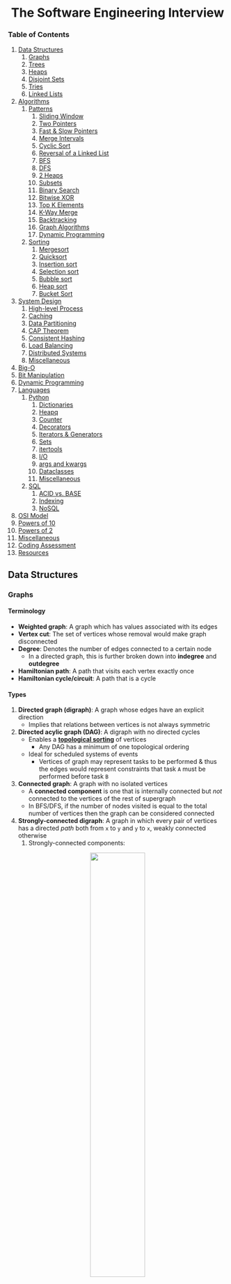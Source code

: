 <h1 align=center> The Software Engineering Interview </h1> <!-- omit in toc -->

<h3> Table of Contents </h3> <!-- omit in toc -->

1. [Data Structures](#data-structures)
	1. [Graphs](#graphs)
	2. [Trees](#trees)
	3. [Heaps](#heaps)
	4. [Disjoint Sets](#disjoint-sets)
	5. [Tries](#tries)
	6. [Linked Lists](#linked-lists)
2. [Algorithms](#algorithms)
	1. [Patterns](#patterns)
		1. [Sliding Window](#sliding-window)
		2. [Two Pointers](#two-pointers)
		3. [Fast & Slow Pointers](#fast--slow-pointers)
		4. [Merge Intervals](#merge-intervals)
		5. [Cyclic Sort](#cyclic-sort)
		6. [Reversal of a Linked List](#reversal-of-a-linked-list)
		7. [BFS](#bfs)
		8. [DFS](#dfs)
		9. [2 Heaps](#2-heaps)
		10. [Subsets](#subsets)
		11. [Binary Search](#binary-search)
		12. [Bitwise XOR](#bitwise-xor)
		13. [Top K Elements](#top-k-elements)
		14. [K-Way Merge](#k-way-merge)
		15. [Backtracking](#backtracking)
		16. [Graph Algorithms](#graph-algorithms)
		17. [Dynamic Programming](#dynamic-programming)
	2. [Sorting](#sorting)
		1. [Mergesort](#mergesort)
		2. [Quicksort](#quicksort)
		3. [Insertion sort](#insertion-sort)
		4. [Selection sort](#selection-sort)
		5. [Bubble sort](#bubble-sort)
		6. [Heap sort](#heap-sort)
		7. [Bucket Sort](#bucket-sort)
3. [System Design](#system-design)
	1. [High-level Process](#high-level-process)
	2. [Caching](#caching)
	3. [Data Partitioning](#data-partitioning)
	4. [CAP Theorem](#cap-theorem)
	5. [Consistent Hashing](#consistent-hashing)
	6. [Load Balancing](#load-balancing)
	7. [Distributed Systems](#distributed-systems)
	8. [Miscellaneous](#miscellaneous)
4. [Big-O](#big-o)
5. [Bit Manipulation](#bit-manipulation)
6. [Dynamic Programming](#dynamic-programming-1)
7. [Languages](#languages)
	1. [Python](#python)
		1. [Dictionaries](#dictionaries)
		2. [Heapq](#heapq)
		3. [Counter](#counter)
		4. [Decorators](#decorators)
		5. [Iterators & Generators](#iterators--generators)
		6. [Sets](#sets)
		7. [itertools](#itertools)
		8. [I/O](#io)
		9. [args and kwargs](#args-and-kwargs)
		10. [Dataclasses](#dataclasses)
		11. [Miscellaneous](#miscellaneous-1)
	2. [SQL](#sql)
		1. [ACID vs. BASE](#acid-vs-base)
		2. [Indexing](#indexing)
		3. [NoSQL](#nosql)
8. [OSI Model](#osi-model)
9. [Powers of 10](#powers-of-10)
10. [Powers of 2](#powers-of-2)
11. [Miscellaneous](#miscellaneous-2)
12. [Coding Assessment](#coding-assessment)
13. [Resources](#resources)

## Data Structures

### Graphs

#### Terminology <!-- omit in toc -->

- **Weighted graph**: A graph which has values associated with its edges
- **Vertex cut**: The set of vertices whose removal would make graph disconnected
- **Degree**: Denotes the number of edges connected to a certain node
  - In a directed graph, this is further broken down into **indegree** and **outdegree**
- **Hamiltonian path**: A path that visits each vertex exactly once
- **Hamiltonian cycle/circuit**: A path that is a cycle

#### Types <!-- omit in toc -->

1. **Directed graph (digraph)**: A graph whose edges have an explicit direction
   - Implies that relations between vertices is not always symmetric
2. **Directed acylic graph (DAG)**: A digraph with no directed cycles
   - Enables a [**topological sorting**](#topological-sorting) of vertices
     - Any DAG has a minimum of one topological ordering
   - Ideal for scheduled systems of events
     - Vertices of graph may represent tasks to be performed & thus the edges would represent constraints that task `A` must be performed before task `B`
3. **Connected graph**: A graph with no isolated vertices
   - A **connected component** is one that is internally connected but _not_ connected to the vertices of the rest of supergraph
   - In BFS/DFS, if the number of nodes visited is equal to the total number of vertices then the graph can be considered connected
4. **Strongly-connected digraph**: A graph in which every pair of vertices has a directed _path_ both from `x` to `y` and `y` to `x`, weakly connected otherwise
   1. Strongly-connected components:

  <p align="center">
    <img width=50% src="./assets/strongly_connected.png"/>
  </p>

#### Implementation <!-- omit in toc -->

1. **Adjacency list**
   - A hashmap whose keys are vertices and values are an unordered list of the neighbors of a vertex
   - More efficient than a matrix in regards to fetching a given vertex's neighbors - `O(1)` lookup
     - Less efficient for ascertaining if 2 vertices are neighbors - `O(|V|)` lookup
     - Slow to remove a vertex/edge because the entire map must be iterated over to remove any instances

 <p align="center">
    <img width=75% src="./assets/al.png"/>
  </p>

2. **Adjacency matrix**
   - Each (non-diagonal) entry `A`<sub>`ij`</sub> is equal to the number of edges from vertex `i` to vertex `j`
     - Entries can also be booleans if the graph is parallel (directed path in both directions)
   - In a graph without loops, the diagonal values in the matrix are `0`
   - Space efficient (1 bit per entry)
   - `O(1)` time to check if any 2 vertices are neighbors
   - Slow to add/remove vertices because the matrix will necessarily need to be resized/updated

 <p align="center">
    <img width=75% src="./assets/am.png"/>
  </p>

### Trees

A tree is an _undirected_ graph in which any two vertices are connected by _exactly_ one _path_ (not edge). In other words, a tree is an undirected graph without cycles.

#### Terminology <!-- omit in toc -->

- **Depth**: the number of edges from the root node to a node `n` (a root has a depth of `0`)
- **Height**: the number of edges from a node `n` to its _deepest_ leaf (a leaf has a height of `0`)

#### Traversals <!-- omit in toc -->

- Pre-order: Visit the _left_ side of each node
- In-order: Visit the _bottom_ of each node
- Post-order: Visit the _right_ side of each node

<p align="center">
  <img width=50% src="./assets/tree_traversals.jpeg"/>
</p>

#### Implementations <!-- omit in toc -->

##### Binary Trees

- **Full tree**: every node (aside from the leaves) has either `0` or `2` children
- **Complete tree**: Every level (except the last, potentially) is completely filled and all nodes are as far left as possible
- **Perfect tree**: A tree which is full and **wholly** complete e.g. last level is entirely filled
- **Balanced tree**: A tree in which the heights of any left and right sub-trees differ by no more than 1
- **Tree rotation**: An operation that changes the tree structure _without_ affecting the original order of the nodes

##### Binary Search Trees

Binary trees which have an additional sorting constraint such that **all** nodes of a left sub-tree are lesser than the root and **all** nodes of the right sub-tree are greater. This also implies that an inorder traversal of such a tree will print nodes in a sorted, ascending order.

- BSTs have a performance that's proportional to its height
  - Therefore, a smaller height is algorithmically preferable
  - Balanced trees have a height of `O(logN)` for `N` nodes
    - The worst case scenario for an unbalanced tree can be `O(N)`

###### Red-Black Trees

There are 4 main properties intrinsic to Red-Black trees:

1. Each node is either **red** or **black**
   - How the tree is "painted" ensures its balance
   - Tree is constantly re-painted to maintain its red-black properties
2. Root & all leaves are black
   - Leaf nodes have no data
3. If a node is red, then both of its children are black
4. Every path from a given node to its descendant leaves has the same number of black nodes (not counting the original node)
   - Therefore, there exists a black height for every node denoted as `bh(n)`

These properties thus reveal an axiom that a path from the root node to its _farthest_ leaf node is _no more than twice as long_ as the path from the root node to its _nearest_ leaf node (shortest path is entirely black nodes while the longest is of alternating colors). This ensures the tree is roughly height-balanced and therefore optimally efficient.

###### AVL trees

A self-balancing binary search tree in which each node maintains extra information called a balance factor whose value is either `-1`, `0` or `+1`.

- Balance factor of a node in an AVL tree is the difference between the height of the left subtree and that of the right subtree
- More stringent balancing than that of a Red-Black tree
  - Slower insertion & removal, faster search
- The heights of two subtrees from any node differ at most by `1`
  - If at any point the heights differ by more than `1`, a rebalancing is performed via tree rotations

##### Spanning Tree

A sub-graph of an undirected, connected graph which includes **all** vertices of the supergraph, trimmed down to contain the absolute _minimum number of edges_. The total number of spanning trees with `n` vertices that can be created from a complete graph is equal to `n`<sup>`(n-2)`</sup>.

###### Minimum Spanning Tree

A minimum spanning tree is a logical extension of a spanning tree. The only difference is that, for a minimum spanning tree, **weighted edges** are taken into account to derive the global minimum cost required to connect all vertices.

Algorithms:

1. [Kruskal's Algorithm (vertices)](#kruskals-algorithm)
2. [Prim's Algorithm (edges)](#prims-algorithm)

###### Shortest Path Tree

Given a connected, directed graph `G`, a shortest-path tree rooted at vertex `v` is a spanning tree `T` of `G`, such that the path distance from root `v` to any other vertex `u` in `T` is the shortest path distance from `v` to `u` in `G`.

A key component in SPTs, edge relaxation is the method by which the shortest path is able to be derived. Starting from the source node `v`, all adjacent nodes' weights are catalogued into one comprehensive table. Any non-adjacent node is marked as having a weight of positive infinity.

On each iterative visit of the next-closest vertex `u`, the paths to every other vertex is re-calculated from `u`. If this recalculation leads to a lesser-weighted path to any vertex `w` within the table, then the weight of that edge is updated to reflect that new, lesser value.

Once the next-closest vertex is determined, that node is visited and the cycle repeats. Eventually, once all the nodes have been visited, the table will contain a shortest path value from a source vertex `v` to _every other node_ in the graph.

Note: An SPT is **not** guaranteed to be an MST. An SPT guarantees that any node `u` will have a _locally_ optimized minimal path in regards to the _source_ node `v`, whereas an MST guarantees a _globally_ optimal cost to connect all vertices (without taking a source node into consideration).

Algorithms:

1. [Dijkstra's Algorithm](#dijkstras-algorithm)
2. [Bellman-Ford's Algorithm](#bellman-fords-algorithm)

### Heaps

A **complete binary tree** that satisfies the property that for any given node `n`, its children nodes are either lesser or greater than `n`.

When represented as an array:

- Children live at indices `2i+1` (left child) and `2i+2` (right child)
- Parent lives at `(i-1)//2`

```python
def heapify(arr, n, i):
      # Find largest among root and children
      largest = i
      l = 2 * i + 1
      r = 2 * i + 2

      if l < n and arr[i] < arr[l]:
          largest = l

      if r < n and arr[largest] < arr[r]:
          largest = r

      # If root is not largest, swap with largest and continue heapifying
      if largest != i:
          arr[i], arr[largest] = arr[largest], arr[i]
          heapify(arr, n, largest)


  def heapSort(arr):
      n = len(arr)

      # Build max heap
      for i in range(n//2, -1, -1):
          heapify(arr, n, i)

      for i in range(n-1, 0, -1):
          # Swap
          arr[i], arr[0] = arr[0], arr[i]

          # Heapify root element
          heapify(arr, i, 0)


  arr = [1, 12, 9, 5, 6, 10]
  heapSort(arr)
```

#### Fibonacci Heaps <!-- omit in toc -->

A fibonacci heap is a data structure that consists of a collection of trees which follow min-heap or max-heap property. In this structure, a node can have any amount of children except one. It is constructed in such a way that a tree of order `n` has at least `F`<sub>`n+2`</sub> nodes in it, where `F`<sub>`n+2`</sub> is the `(n+2)`<sup>th</sup> Fibonacci number.

##### Properties

1. It is a set of min/max-heap-ordered trees
2. A pointer is maintained at the minimum element node
3. It consists of a set of marked nodes
4. The trees within are unordered but rooted

<p align="center">
  <img width=70% src="./assets/fibonacci_heap.png"/>
</p>

##### Memory

The roots of all trees are linked together for quick access. The children nodes are then connected to one another via a doubly-linked list.

<p align="center">
  <img width=70% src="./assets/fib_heap_structure.png"/>
</p>

##### Complexity

- `O(1)` insertions, unions, key decreases, and min-finds
- `O(logn)` min extraction and node deletion

### Disjoint Sets

An abstract data structure that is concerned with the connectivity between components of a given network. Disjoint sets do not contain cycles, therefore they can be represented as trees.

#### Functions <!-- omit in toc -->

- `find(vertex)`

- `union(vertex1, vertex2)`

#### General Algorithm <!-- omit in toc -->

1. Initialize an array of size `V`, where `V` is the total number of vertices
   1. For each index, assign its value to that of the node it's representing
2. Iterate through a list of edges
3. Check whether the vertices of these edges belong to the same disjoint set
4. If not, union the vertices by updating the array to reflect the new set association
5. Continue iterating through the rest of the edges

#### Basic Implementations <!-- omit in toc -->

##### Quick Find

1. `O(1)` lookups but unions have a time complexity of `O(N)`
2. _Each_ index in the array is assigned to the root node of its corresponding set
3. Therefore, looking up whether two nodes belong to a set is trivial `return find(x) == find(y)`
4. Unions, however, necessitate all nodes in the joinee set to be updated with a new root value

```python
def __init__(self, size):
  self.root = [i for i in range(size)]

def find(self, x):
  return self.root[x] #efficient

def union(self, x, y):
  rootX = self.find(x)
  rootY = self.find(y)

  if rootX != rootY:
    for i in range(len(self.root)): #inefficient
      if self.root[i] == rootY:
        self.root[i] = rootX
```

##### Quick Union

1. `O(logN)` unions **and** finds
2. Each _parent_ index in the array is assigned to another parent index
3. Therefore, finding whether two vertices belong to a set takes a bit longer. `find(x), find(y)` has to access the index of `x` and `y`, and if its values are not not equal, it continually travels up their lineages until it finds their respective root nodes
4. Unions, on the other hand, are very efficient. To union two sets, the parent node of `set2` is the sole node that needs to be updated in the array

```python
def __init__(self, size):
  self.root = [i for i in range(size)]

def find(self, x):
  while x != self.root[x]: #inefficient
    x = self.root[x]
  return x

def union(self, x, y):
  rootX = self.find(x)
  rootY = self.find(y)

  if rootX != rootY:
    self.root[rootY] = rootX #efficient
```

<p align="center">
  <img width=70% src="./assets/disjoint_set.png"/>
</p>

##### Optimizations

There are 2 main optimizations we can implement into the disjoint set union algorithm:

###### Union by Rank

1. An extension of quick-union, union by rank provides optimizations for `union()`
2. Serves to limit the maximum height of each set
3. When unioning two vertices, instead of picking either the root of `x` or `y` at random (as in quick union), the root of the vertex with the lesser "rank" is chosen as the unionee
   1. Ranks are determined by tree height
   2. Thus, the "smaller" tree is merged into the larger and the possibility of creating a set that mimics a linked-list (`O(N)`) structuring is reduced
4. The general concept is that the array structure should represent a tree in order for the time complexity to be reduced down to a logarithmic time complexity
   1. Less parent nodes, less iterations

```python
def __init__(self, size):
  self.root = [i for i in range(size)]
  self.rank = [1] * size

def find(self, x):
  while x != self.root[x]:
    x = self.root[x]
  return x

def union(self, x, y):
  rootX = self.find(x)
  rootY = self.find(y)

  if rootX != rootY:
    if self.rank[rootX] > self.rank[rootY]:
      self.root[rootY] = rootX
    elif self.rank[rootX] < self.rank[rootY]:
      self.root[rootX] = rootY
    else:
      self.root[rootY] = rootX
      self.rank[rootX] += 1 # union by rank
```

###### Union with Path Compression

1. This optimization leverages the fact that the parent node of a parent node must be computed in order to find a node's given root
2. Since these computations are made along the entire length of the branch up to the root, the branch as a whole can be compressed
   1. The individual nodes composing this branch can be directly assigned to their ancestral root node rather than their respective parents
   2. This mimics the functionality in the Quick Find implementation and grants a best `O(1)` lookup time, `O(logN)` on average

```python
def __init__(self, size):
  self.root = [i for i in range(size)]

def find(self, x):
  while x != self.root[x]: # optimization
    self.root[x] = self.find(self.root[x])
  return self.root[x]

def union(self, x, y):
  rootX = self.find(x)
  rootY = self.find(y)

  if rootX != rootY:
    self.root[rootY] = rootX
```

###### Quick Union with All Optimizations

```python
def __init__(self, size):
  self.root = [i for i in range(size)]
  self.rank = [1] * size

def find(self, x):
  while x != self.root[x]:
    self.root[x] = self.find(self.root[x])
  return self.root[x]

def union(self, x, y):
  rootX = self.find(x)
  rootY = self.find(y)

  if rootX != rootY:
    if self.rank[rootX] > self.rank[rootY]:
      self.root[rootY] = rootX
    elif self.rank[rootX] < self.rank[rootY]:
      self.root[rootX] = rootY
    else:
      self.root[rootY] = rootX
      self.rank[rootX] += 1
```

### Tries

- Nodes do not store keys, but rather their position within the trie defines the key
  - e.g. They typically only store a character and the full string is built via depth traversal
- They typically store a boolean value representing whether said node signifies the end of a word
- Implemented as a `dictionary` of dictionaries
- `O(N)` lookup where `N` is the length of the word
- `O(M*N)` space complexity, for `M` words of length `N`

<p align="center">
  <img width=50% src="./assets/trie.svg"/>
</p>

### Linked Lists

- Fast, slow pointers
  - Both start at the head but one pointer jumps 2 nodes at a time, the other just 1
  - When `fast == slow`, then a cycle exists
  - **To find the length of the cycle**, move one of the pointers one-at-a-time until `fast == slow` again
  - **To find the start of the cycle**, start 2 pointers at the `root`, move 1 pointer ahead by the cycle length, then increment both by 1 until `ptr1 == ptr2`

## Algorithms

### Patterns

---

#### Quick reference <!-- omit in toc -->

| Problem                                       | Pattern                   |
| --------------------------------------------- | ------------------------- |
| Sorted array                                  | Binary search, 2 pointers |
| Permutations, subsets, all possible solutions | Backtracking              |
| Recursion not permitted                       | Stack                     |
| Max/min subarray, subset                      | Dynammic Programming      |
| Top, least K items                            | Heap                      |
| Common strings                                | Map, trie                 |
| Anything else                                 | Hash table, set           |

#### Sliding Window

- Ideal when the objective is to calculate something among subsets of an array or list
  - e.g. Given an array, find the average of all contiguous subarrays of size `K`
- Can reuse previous window calculation by simply removing the element that is exiting the window upon the next iteration - `O(n)`

```python
def find_averages_of_subarrays(arr, k):
  results = []
  windowSum = 0
  windowStart = 0

  for windowEnd in range(arr.length):
    windowSum += arr[windowEnd]

    if windowEnd >= k - 1:
      results.append(windowSum/k)
      windowSum -= arr[windowStart]
      windowStart += 1

  return results
```

#### Two Pointers

- Ideal for sorted arrays/linked lists or finding a set (pair, triplet, subarray) of elements that fit a certain constraint
- e.g. Squaring a sorted array, finding a triplet that sum to 0

```python
def remove_element(arr: List[int], key: int) -> int:
  nextElement = 0

  for val in range(len(arr)):
    if val != key:
      arr[nextElement] = val
      nextElement += 1

  return nextElement
```

#### Fast & Slow Pointers

- Typically reserved for cyclical arrays and linked lists
- e.g. Identifying palindromes, cycles

```python
def has_cycle(head: Optional[ListNode]) -> bool:
 slow = fast = head

 while fast and fast.next:
  fast = fast.next.next
  slow = slow.next

  if fast == slow:
   return True
 return False
```

```python
def find_happy_number(num):
  slow = num
  fast = num

  while True:
    slow = find_square_sum(slow)
    fast = find_square_sum(find_square_sum(fast))
    if slow == fast: break

  # check if the cycle is stuck on the number 1
  return slow == 1

def find_square_sum(num):
  sum = 0
  while num > 0:
    digit = num % 10
    sum += digit * digit
    num //= 10
  return sum
```

#### Merge Intervals

- Relevant for any problem involving overlapping intervals
  - Can be either finding these intervals or merging them
- If there are 2 intervals `A` and `B`, there are 6 outcomes:

<p align="center">
  <img width=75% src="./assets/merge_intervals.png"/>
</p>

```python
class Interval:
  def __init__(start, end):
    this.start = start
    this.end = end

def merge(intervals):
  if len(intervals) < 2:
    return intervals

  intervals.sort(lambda x: x.start)
  mergedIntervals = []

  start = intervals[0].start
  end = intervals[0].end

  for i in range(1, len(intervals)):
    interval = intervals[i]

    if interval.start <= end:
      end = max(interval.end, end)
    else:
      mergedIntervals.append(Interval(start, end))
      start = interval.start
      end = interval.end

  mergedIntervals.append(Interval(start, end))
  return mergedIntervals
```

#### Cyclic Sort

- Ideal for arrays containing numbers in a given range
- Iterates through array to identify any misplaced values and then placing them into their correct position
- e.g. Given an array of unsorted numbers 1 to `n` (duplicates allowed), find the missing number. We can sort by placing `1` at index `0`, 2 at `1`, etc. and then iterate again to find missing number

<p align="center">
  <img width=90% src="./assets/cyclic_sort.png"/>
</p>

```python
def cyclic_sort(nums):
  i = 0

  while i < nums.length:
    index = nums[i] - 1

    if nums[i] != nums[index]:
      nums[i], nums[index] = nums[index], nums[i]
    else:
      i += 1
  return nums
```

#### Reversal of a Linked List

- Reversing a linked list using existing nodes i.e. no extra memory is used

```python
def reverse(head):
  current = head
  previous = None

  while current:
    next_node = current.next
    current.next = previous
    previous = current
    current = next_node

  return previous
```

#### BFS

- Optimal choice for any problem involving traversal of a tree level-by-level
- Ideal for finding the shortest path between two vertices in a graph whose edges have _equal_ and _positive_ weights.
- Implemented via **queues**
- `O(V)` space complexity where `V` is equal to the number of nodes
- `O(V + E)` time complexity, where `E` is equal to the number of edges

```python
def bfs(graph, root):
  visited, queue = set(), deque([root])
  visited.add(root)

  while queue:
    vertex = queue.popleft()

    for neighbour in graph[vertex]:
      if neighbour not in visited:
        visited.add(neighbour)
        queue.append(neighbour)

  return visited
```

#### DFS

- Implemented via **stacks** or **recursion**
  1. Start at root node
  2. Perform null check
  3. Make recursive call to children
  4. Perform operations on node
- `O(V)` space complexity
- `O(V + E)` time complexity

```python
def dfs(graph, start, visited=None):
  if visited is None:
    visited = set()
  visited.add(start)

  for next_node in graph[start]:
    if next_node not in visited:
      dfs(graph, next_node, visited)

  return visited
```

```python
# Given a binary tree and a number ‘S’, 
# find if the tree has a path from root-to-leaf such that the sum of all the node values of that path equals ‘S’

def has_path(root, sum):
  if not root: return False

  if root.value == sum and not root.left and not root.right:
    return True

  return has_path(root.left, sum - root.value) or has_path(root.right, sum - root.value)
```

#### 2 Heaps

- Performant for problems that involve a set of elements that can be divided into 2 parts in order to find some kind of median value
- Store the first half into a max-heap and the other half into a min-heap
- Median of the current list of numbers can be calculated from the top element of 2 heaps at any time
- e.g. Priority queues, scheduling, finding the smallest/largest/median elements of a given set

```python
class MedianFinder:

def __init__(self):
 self.maxheap = [] # lesser values
 self.minheap = [] # greater values

def addNum(self, num: int) -> None:
 heapq.heappush(self.maxheap, -num)

 if len(self.maxheap) - len(self.minheap) > 1:
  heapq.heappush(self.minheap, -heapq.heappop(self.maxheap))

 if self.maxheap and self.minheap and -self.maxheap[0] > self.minheap[0]:
  ret = -heapq.heappop(self.maxheap)
  ret2 = heapq.heapreplace(self.minheap, ret)
  heapq.heappush(self.maxheap, -ret2)

def findMedian(self) -> float:
 if len(self.maxheap) != len(self.minheap):
  return -self.maxheap[0]
 else:
  return (-self.maxheap[0] + self.minheap[0]) / 2
```

#### Subsets

- BFS approach to dealing with permutations and combinations of sets
- Iteratively add element of a set to all existing subsets to create new subsets:
  - `[1, 5, 3]` -> `[[1]]` -> `[[1], [5], [1,5]]` -> `[[1], [5], [1,5], [3], [1,3], [5, 3], [1, 5, 3]]`
- e.g. Find combinations or permutations of a given set, subsets with dupes

```python
def find_subsets(nums):
  subsets = [[]]

  for val in nums:
    for i in range(len(subsets)):
      subsets.extend([subsets[i].append(val)])
  return subsets
```

#### Binary Search

- Used for finding an element from a sorted list by comparing its mid-point to the target value and continuously narrowing the scope of its search space by half
- `O(logN)`

##### Template 1

This template is the most basic and elementary form of binary search. It's used to search for an element or condition which can be determined by accessing a _single index_ in the array.

- `left = 0, right = length-1`
- `left = mid+1`
- `right = mid-1`

```python
left, right = 0, len(nums) - 1

while left <= right:
    mid = (left + right) // 2
    if nums[mid] == target:
        return mid
    elif nums[mid] < target:
        left = mid + 1
    else:
        right = mid - 1

# End Condition: left > right
return -1
```

##### Template 2

This template is a more advanced binary search. It's used to search for an element or condition that requires accessing the current index _and its immediate right neighbor's index_.

- `left = 0, right = length`
- `left = mid+1`
- `right = mid`

```python
left, right = 0, len(nums)

while left < right:
    mid = (left + right) // 2
    if nums[mid] == target:
        return mid
    elif nums[mid] < target:
        left = mid + 1
    else:
        right = mid

# End Condition: left == right
if left != len(nums) and nums[left] == target:
    return left
return -1
```

##### Template 3

This template is used to search for an element or condition which requires accessing the current index and _both_ its neighbors.

- `left = 0, right = length-1`
- `left = mid`
- `right = mid`

```python
left, right = 0, len(nums) - 1

while left + 1 < right:
  mid = (left + right) // 2
  if nums[mid] == target:
    return mid
  elif nums[mid] < target:
    left = mid
  else:
    right = mid

# End Condition: left + 1 == right
if nums[left] == target: return left
if nums[right] == target: return right
return -1
```

#### Bitwise XOR

- Logical bitwise operator that returns `0` if both bits are the same, `1` otherwise

```python
# Given an array of n-1 integers in the range from 1 to n, find the one number that is missing from the array.

def find_missing_number(arr):
  # x1 represents XOR of all values from 1 to n
  x1 = 1

  # x2 represents XOR of all values in arr
  x2 = arr[0]

  for i in range(2, len(arr+1)):
    x1 ^= i

  for i in range(1, n-1):
    x2 ^= arr[i]

  # missing number is the xor of x1 and x2
  return x1 ^ x2

find_missing_number([1,5,2,6,4]) # 3
```

```python
def find_single_number(arr):
  # we can XOR all the numbers in the input; duplicate numbers will zero out each other and we will be left with the single number.
  num = 0

  for val in arr:
    num ^= val

  return num

find_single_number([1, 4, 2, 1, 3, 2, 3]) # 4
```

#### Top K Elements

- Implement using heap
  1. Insert K elements into a min/max-heap
  2. Iterate through remaining numbers and if current iteration is greater than the heap, replace top of heap with that element

```python
def top_k_frequent(nums: List[int], k: int) -> List[int]:
  count = Counter(nums)
  return heapq.nlargest(k, count.keys(), key=count.get)
```

#### K-Way Merge

- Problems that involve a set of sorted arrays
- Use a heap to efficiently perform sorted traversal of all elements of all K arrays
  1. Insert first element of each array into a min-heap
  2. Take out the top of the heap and add it to a merged list
  3. Insert the next element from the array of the removed element
  4. Repeat 2 & 3 to populate the merged list in sorted order

```python
# You are given an array of k linked-lists lists, each linked-list is sorted in ascending order.
# Merge all the linked-lists into one sorted linked-list and return it.

def merge_k_lists(lists):
  h = [(l.val, idx) for idx, l in enumerate(lists) if l]
  heapq.heapify(h)
  head = cur = ListNode(None)

  while h:
      val, idx = heapq.heappop(h)
      cur.next = ListNode(val)
      cur = cur.next
      node = lists[idx] = lists[idx].next
      if node:
          heapq.heappush(h, (node.val, idx))

  return head.next

```

#### Backtracking

A general algorithm for finding **all** (or some) solutions to computational problems which incrementally build candidates to the solution and abandons a candidate (backtracks) as soon as it determines that the candidate cannot lead to a valid solution. Implemented via recursion, it is often the preferable option (over a divide and conquer algorithm) if the number of solutions is unknown.

```python
def all_paths_from_src_to_target(graph: List[List[int]]) -> List[List[int]]:
 paths = []
 target = len(graph)-1
 
 def backtrack(node, path):          
  if node == target:
   paths.append(list(path))
   return
 
  for neighbor in graph[node]:
   backtrack(neighbor, path + [neighbor])
  
 backtrack(0, [0])
 return paths
```

#### Graph Algorithms

##### Topological Sorting

A graph traversal in which each node `v` is visited only *after* all of its dependencies are visited first. _Note_: multiple topological sortings can exist for any given graph.

###### Limitations

- Must be a directed, acyclic graph
- There must be _at least_ one vertex with an in-degree of `0`, i.e. an origin node

###### Kahn's Algorithm

```python
def topological_sort(self, n, edges):
  indegrees = [0 for x in range(n)]
  neighbors = defaultdict(list)
  q = deque()
  ret = []

  for src, dest in edges:
    neighbors[src].append(dest)
    indegrees[dest] += 1

  q = deque(node for node in range(n) if indegrees[node] == 0)

  while q:
    node = q.popleft()

    if node in neighbors:
      for neighbor in neighbors[node]:
        indegrees[neighbor] -= 1

        if indegrees[neighbor] == 0:
          q.append(neighbor)

    ret.append(node)

  return ret if len(ret) == n else []
```

###### Topological Sort using DFS

```python
class Solution:
  WHITE = 1
  GRAY  = 2
  BLACK = 3

  def dfs(self, node, visited, stack):
    visited[node] = Solution.GRAY

    for neighbor in self.graph[node]:
      if visited[neighbor] == Solution.WHITE:
        self.dfs(neighbor, visited, stack)
      elif visited[neighbor] == Solution.GRAY:
        has_cycle = True

    visited[node] = Solution.BLACK
    stack.append(v)

  def topological_sort(self):
    visited = [Solution.WHITE] * self.V
    stack = []

    for node in range(self.V):
      if visited[node] == Solution.WHITE:
        self.dfs(node, visited, stack)

    return stack if not has_cycle else []
```

###### Complexity

- `O(V + E)` time complexity: `O(E)` for constructing an adjacency list, `O(V + E)` time to repeatedly visit each vertex and update all of its outgoing edges in the worst case scenario. `O(E)` + `O(V + E)` = `O(V + E)`
- `O(V + E)` space complexity for an adjacency list of size `O(E)`, storing `O(V)` in-degrees for each vertex, and `O(V)` nodes in the queue

##### Minimum Spanning Tree Algorithms

###### Kruskal's Algorithm

A greedy algorithm that takes a weighted, connected, undirected graph and calculates the subset of the edges of that graph which form a tree that includes every vertex and whose sum of edges is the minimum possible sum.

Algorithm

1. Sort all edges by their weights
2. Take the edge with the lowest weight and add it to the minimum spanning tree (skip edges that would produce a cycle)
   1. MST can be represented using a disjoint set
3. Keep adding edges until all vertices are accounted for in the MST

Complexity

- `O(E⋅logE)` time complexity, where `E` is equal to the number of edges
  - This is due to the initial sorting of the edges
- `O(V)` space complexity, where `V` represents the total number of edges

<p align="center">
  <img width=50% src="./assets/kruskal.gif"/>
</p>

```python
ds = []

def min_cost_connect_points(self, points: List[List[int]]) -> int:
  edges = []
  sum = 0

  self.init(len(points))

  for i in range(len(points)):
    for j in range(i+1, len(points)):
      cost = self.calcManhattan(points[i], points[j])
      edges.append((cost, i, j))

  heapq.heapify(edges)

  while edges:
    edge = heapq.heappop(edges)
    sum += self.union(edge)
  return sum

def init(self, sz):
  self.ds = [x for x in range(sz)]

def calc_manhattan(self, pt1: List[int], pt2: List[int]):
  return abs(pt1[0] - pt2[0]) + abs(pt1[1] - pt2[1])

def find(self, x):
  return self.ds[x]

def union(self, data):
  sum = 0
  cost, x, y = data
  rootx = self.find(x)
  rooty = self.find(y)

  if rootx != rooty:
    sum += cost
    for i in range(len(self.ds)):
      if self.ds[i] == rootx:
        self.ds[i] = rooty
  return sum
```

###### Prim's Algorithm

Very similar to Kruskal's except rather than constructing an MST with **edges**, Prim's algorithm builds it using **vertices**

- Steps
  1. Initialize the minimum spanning tree with a vertex chosen at random.
  2. Find all the edges that connect the tree to new vertices, find the minimum and add it to the tree
  3. Keep repeating step 2 until we get a minimum spanning tree
- Time complexity
  - Binary heap: `O(E⋅logV)`
    - `O(V + E)` time to traverse all vertices
    - `O(logV)` time to extract minimum element
  - Fibonacci heap: `O(E + V⋅logV)`
    - `O(logV)` time to extract minimum element
- Space complexity: `O(V)` to store all vertices in data structure

<p align="center">
  <img width=50% src="./assets/prims.gif"/>
</p>

```python
def min_cost_connect_points(self, points: List[List[int]]) -> int:
  sz = len(points)
  visited = [False] * sz
  pq = []
  res = 0

  v1 = points[0]

  for i in range(1, sz):
    v2 = points[i]
    cost = self.calcManhattan(v1, v2)
    pq.append((cost, 0, i))

  heapq.heapify(pq)

  visited[0] = True
  while pq:
    cost, pt1, pt2 = heapq.heappop(pq)

    if not visited[pt2]:
      res += cost
      visited[pt2] = True

      for j in range(sz):
          if not visited[j]:
              cost = self.calcManhattan(points[pt2], points[j])
              heapq.heappush(pq, (cost, pt2, j))
  return res


def calc_manhattan(self, pt1: List[int], pt2: List[int]):
  return abs(pt1[0] - pt2[0]) + abs(pt1[1] - pt2[1])
```

##### Shortest Path Algorithms

###### Dijkstra's Algorithm

Intended for weighted, directed graphs with _non-negative_ weights. The order of the vertex traversal is determined by the smallest weighted edge at any given time.

Complexity

- `O(E + VlogV)` time complexity using a Fibonacci heap, where `E` is equal to the number of edges and `V` the vertices.
  - Using a min-heap, for `V` vertices, it takes `O(logV)` time to extract the minimum element.
  - Alternatively, `O(V + ElogV)` time complexity for a binary heap implementation.
- `O(V)` space complexity

```python
vertices = [[0, 0, 1, 1, 0, 0, 0],
            [0, 0, 1, 0, 0, 1, 0],
            [1, 1, 0, 1, 1, 0, 0],
            [1, 0, 1, 0, 0, 0, 1],
            [0, 0, 1, 0, 0, 1, 0],
            [0, 1, 0, 0, 1, 0, 1],
            [0, 0, 0, 1, 0, 1, 0]]

edges = [[0, 0, 1, 2, 0, 0, 0],
         [0, 0, 2, 0, 0, 3, 0],
         [1, 2, 0, 1, 3, 0, 0],
         [2, 0, 1, 0, 0, 0, 1],
         [0, 0, 3, 0, 0, 2, 0],
         [0, 3, 0, 0, 2, 0, 1],
         [0, 0, 0, 1, 0, 1, 0]]

def to_be_visited():
  global visited_and_distance
  global num_of_vertices
  v = -10

  for index in range(num_of_vertices):
    if visited_and_distance[index][0] == 0 and (v < 0 or visited_and_distance[index][1] <= visited_and_distance[v][1]):
      v = index
  return v


num_of_vertices = len(vertices[0])
visited_and_distance = [[0, 0]]

for i in range(num_of_vertices-1):
  visited_and_distance.append([0, float("Inf")])

for vertex in range(num_of_vertices):
  to_visit = to_be_visited()
  for neighbor_index in range(num_of_vertices):

    # Updating new distances
    if vertices[to_visit][neighbor_index] == 1 and visited_and_distance[neighbor_index][0] == 0:
      new_distance = visited_and_distance[to_visit][1] + edges[to_visit][neighbor_index]

      if visited_and_distance[neighbor_index][1] > new_distance:
        visited_and_distance[neighbor_index][1] = new_distance

    visited_and_distance[to_visit][0] = 1
```

###### Bellman-Ford's Algorithm

Intended for any weighted, directed graphs (_including_ negative values). This algorithm recalculates _every_ edge for each new vertex visitation (as opposed to Dijkstra's greedy method, which limits its scope of analysis to the edges of a visited vertex's immediate neighbors). The order of the vertex traversal is not dependent on any locally-optimum weight, rather, all nodes `V` are iterated over `V-1` times.

Complexity

- `O(VE)` time complexity in the worst case scenario in which every edge is relaxed for every vertex
- `O(V)` space complexity for two 1-dimensional arrays: one for storing the shortest distance from the source vertex to every other vertex (using `V-1` edges) and the other for representing the shortest distance using _at most_ `V` edges

```python
class Graph:
  def __init__(self, vertices):
    self.V = vertices
    self.graph = [] # Array of edges

  def add_edge(self, s, d, w):
    self.graph.append([s, d, w])


def bellman_ford(self, src):
  # Step 1: fill the distance array and predecessor array
  dist = [float("Inf")] * self.V
  # Mark the source vertex
  dist[src] = 0

  # Step 2: relax edges |V| - 1 times
  for _ in range(self.V - 1):
    for s, d, w in self.graph:
      if dist[s] != float("Inf") and dist[s] + w < dist[d]:
        dist[d] = dist[s] + w

  # Step 3: detect negative cycle
  # if value changes then we have a negative cycle in the graph
  # and we cannot find the shortest distances
  for s, d, w in self.graph:
    if dist[s] != float("Inf") and dist[s] + w < dist[d]:
      return
```

#### Dynamic Programming

Refer [here](#dynamic-programming-1)

### Sorting

**Stability**: A sorting algorithm is considered stable if the two or more items with the same value maintain the same relative positions even after sorting.

---

#### Mergesort

- A sorting algorithm that divides an array into multiple smaller subproblems. When each subproblem is solved, the results are combined to form a sorted array.
- Divide and conquer
- Stable
- `O(N⋅logN)`

<p align="center">
  <img width=50% src="./assets/merge_sort.png"/>
</p>

```python
def merge_sort(my_list):
  if len(my_list) > 1:
    mid = len(my_list) // 2
    left = my_list[:mid]
    right = my_list[mid:]

    merge_sort(left)
    merge_sort(right)

    i = j = k = 0

    while i < len(left) and j < len(right):
      if left[i] < right[j]:
        my_list[k] = left[i]
        i += 1
      else:
          my_list[k] = right[j]
          j += 1
      k += 1

    while i < len(left):
      my_list[k] = left[i]
      i += 1
      k += 1

    while j < len(right):
      my_list[k]=right[j]
      j += 1
      k += 1

def find_minimum(lst):
  if (len(lst) <= 0):
      return None
  merge_sort(lst)
  return lst[0]
```

#### Quicksort

- A divide-and-conquer sorting algorithm that divides an array into smaller subarrays by random selection of a pivot. Elements less than the pivot occupy the left side of it, while those greater go on the right. The constituent subarrays follow the same approach and all subproblems are combined to form a sorted array.
- Not stable
- `O(n^2)`

##### Algorithm

1. Select pivot
2. Iterate through array until we hit an element whose value is greater than that of the pivot and set a second pointer here
3. Keep iterating until we find an element that is _smaller_ than the pivot and swap with the larger element from the previous step
   1. `++` the second pointer and use this as the new potential swap candidate
4. Finally, once we reach the end, swap the pivot with the second pointer
5. Divide the arrays and repeat this process

```python
# function to find the partition position
def partition(array, low, high):

  # choose the rightmost element as pivot
  pivot = array[high]

  # pointer for greater element
  i = low - 1

  for j in range(low, high):
    if array[j] <= pivot:
      # if element smaller than pivot is found
      # swap it with the greater element pointed to from i
      i = i + 1

      (array[i], array[j]) = (array[j], array[i])

  # swap the pivot element with the greater element specified by i
  (array[i + 1], array[high]) = (array[high], array[i + 1])

  # return the position from where partition is done
  return i + 1

def quick_sort(array, low, high):
  if low < high:

    pi = partition(array, low, high)
    quickSort(array, low, pi - 1)
    quickSort(array, pi + 1, high)


data = [8, 7, 2, 1, 0, 9, 6]
quickSort(data, 0, len(data) - 1)
```

#### Insertion sort

- Algorithm that places an unsorted element at its suitable place in each iteration
- Stable
- `O(n^2)`

##### Algorithm

1. Assume the first element of the array is already sorted. Consider this to be a partition between the "unsorted" remainder
2. Iterate through array starting at index `1` and compare to sorted array
   1. Insert index element in its appropriate place in the sorted array

```python
def insertion_sort(array):
  for i in range(1, len(array)):
    key = array[i]
    left = i - 1

    while left >= 0 and key < array[left]:
      array[left + 1] = array[left]
      left = left - 1

    array[left + 1] = key
```

#### Selection sort

- Algorithm that selects the smallest element from the "unsorted" portion of an array and then places that element at the beginning of the sorted portion
- Not stable
- `O(n^2)`

##### Algorithm

1. At every iteration, set the first element from the unsorted array to `minimum`
2. Walk through the array and re-assign `minimum` if a lesser number is encountered
3. Once we reach the end of the array, swap `minimum` with the last index of the "sorted" array

```python
def selection_sort(array, size):
  for i in range(size):
    min_idx = i

    for i in range(i + 1, size):
      min_idx = i if array[i] < array[min_idx] else min_idx

    array[i], array[min_idx] = array[min_idx], array[i]
```

#### Bubble sort

- Algorithm that compares two adjacent elements and swaps them to be in the intended order.
- Stable
- `O(n^2)`

##### Algorithm

1. Starting at index `0`, compare the element with its neighbor at index `1`
   1. Swap them such that the lesser element is on the left and the greater element is on the right
2. Increment such that we now compare values at index `1` and `2`
3. Repeat until end of array is reached
4. Invoke function again until array is fully sorted

```python
def bubble_sort(array):
  for i in range(len(array) - 1):
    if array[i] > array[i + 1]:
      array[i], array[i+1] = array[i+1], array[i]
```

#### Heap sort

- Efficient algorithm that leverages arrays and trees
- Recall that all leaves are proper heaps by default (they have no children and thus they are the min/max element of their tree)
  - Efficiency of algorithm can therefore be improved by starting at the first non-leaf node from the bottom
    - `n//2 - 1`, where `n` is the total number of nodes, gives us the index to start at
- `O(N⋅logN)`

##### Algorithm 

1. Heapify
   1. The discrete algorithm that is used to construct a max-heap
   2. Given a node within the tree whose children are proper heaps, compare the parent to its children
      1. If the node is greater than its children, do nothing
      2. Otherwise, swap the node with its highest priority child
         1. Percolate this node downwards until it's in its appropriate index by recursively invoking `heapify()`
   3. `O(N)` time

```python
def heapify(arr, n, i): # n == array size, i == index
  largest = i
  left = 2 * i + 1
  right = 2 * i + 2

  if left < n and arr[i] < arr[left]:
    largest = left

  if right < n and arr[largest] < arr[right]:
    largest = right

  if largest != i:
    arr[i], arr[largest] = arr[largest], arr[i]
    heapify(arr, n, largest)
```

<p align="center">
  <img width=40% src="./assets/heapify.png"/>
</p>

2. Building max-heap
   1. To build a max-heap from any tree, we start from the bottom up (start at first non-leaf)
   2. Iterate upwards through these nodes, running `heapify()` on each

```python
def build_max_heap(arr):
  n = len(arr)
  for i in range(n//2, -1, -1):
    heapify(arr, n, i)
```

3. Sorting
   1. **Swap**: Remove the root element by swapping it with the node in the last index
   2. **Remove**: Reduce the size of the heap by `1`
   3. **Heapify**: `heapify()` the root element again to restore the max-heap property
   4. Repeat process until entire heap is sorted

```python
def sort(arr):
  n = len(arr)
  for i in range(n-1, 0, -1):
    arr[i], arr[0] = arr[0], arr[i]
    heapify(arr, i, 0)
```

4. Result

```python
def heapSort(arr):
  build_max_heap(arr)
  sort(arr)

  print(arr)
```

##### Complexity

- If complete binary trees have a height of `O(logN)`, then the worst case scenario for a root node to percolate is `O(logN)`
- During the `build_max_heap()` stack, we invoke `heapify()` for `n/2` elements
  - `n/2` is asymptotically equivalent to `n`, thus a complexity of `O(N⋅logN)`
- During the `sort()` stack, we call `heapify()` `n` times, thus also resulting in a time complexity of `O(N⋅logN)`
  - Not factored into equation since these two methods are invoked sequentially
- `O(1)` space complexity

#### Bucket Sort

A stable sorting algorithm that divides the unsorted array elements into several buckets. Each bucket is then sorted by using any of the sorting mechanisms mentioned above or by recursively applying the same bucket algorithm.

##### Scatter-Gather Approach

The algorithm itself is described as a scatter-gather approach due to the nature of its process. An array, whose indices represent individual buckets, is created to store the elements of an input. Each bucket is assigned a specific range which is then used as the partition critera when scattering the input elements.

A stable sorting algoritm is then applied to each bucket. Once complete, the elements are then gathered back into a holistic data structure by iterating through each bucket and inserting the elements into the original array, in order.

- `O(n^2)` worst case, `O(n)` average case
- `O(n + k)` space complexity

<p align="center">
  <img width=60% src="./assets/bucket.png"/>
</p>

```python
def bucketSort(array):
  bucket = []

  # Create empty buckets
  for i in range(len(array)):
    bucket.append([])

  # Insert elements into their respective buckets
  for j in array:
    index_b = int(10 * j)
    bucket[index_b].append(j)

  # Sort the elements of each bucket
  for i in range(len(array)):
    bucket[i] = sorted(bucket[i])

  # Get the sorted elements
  k = 0
  for i in range(len(array)):
    for j in range(len(bucket[i])):
      array[k] = bucket[i][j]
      k += 1
  return array
```

## System Design

### High-level Process

1. Clarify functional requirements
   1. What does the system do? How?
   2. Define the use cases
   3. Document any other additional features or nice-to-haves
2. Set and justify technical priorities
   1. Throughput
   2. Latency
   3. System availability
   4. Any other architectural, non-functional requirements
   5. Estimations and constraints
      1. Traffic estimates
         1. How many requests per month? Per second?
      2. Storage estimates
         1. Reads vs. writes percentage?
            1. Reads/writes per second?
         2. Consider 80-20 rule
         3. Total storage required over 5 years
      3. Bandwidth estimates
      4. Memory estimates
3. Define the APIs and data schemas
   1. Define the resources, parameters, their functions, & responses
   2. Define the data objects and their respective fields and estimated bytes
   3. Databases
      1. Determine relationship between records and weigh benefits of a SQL vs. NoSQL solution
      2. Sketch out schemas
4. Build data transformations until requirements are met
   1. Craft basic design and algorithm
   2. Data partitioning and replication
   3. Caching
   4. Load balancing
   5. Messaging
5. Continuously iterate to scale, reduce latency, and eliminate points of failure or bottlenecks
   1. Caching
   2. Load balancing
   3. Purging / DB cleanup
   4. Telemetry
   5. Security / permissions

### Caching

- Recently requested data is likely to be requested again
  - **80-20 rule**: 80% of traffic is generated by 20% of the resources
- Most commonly implemented at level nearest to front-end, so as to avoid taxing downstream systems

#### Invalidation <!-- omit in toc -->

- A process in a computer system whereby entries in a cache are replaced or removed
- If data is modified on the DB, its cached version should be invalidated. A problem of **consistency**.

  1. **Write-through cache**

     - Data is written into the cache and DB simultaneously
     - Sacrifices latency for a minimized risk of data loss/inconsistency
       - This is because each update necessitates 2 writes

  2. **Write-around cache**

     - Data is written directly to storage, bypassing cache entirely
     - Pro: Reduces the risk of the cache being flooded with writes that ultimately won't be read (80-20 rule)
     - Con: Read requests for recently-written data are likely to result in a cache miss
       - Thus, the request must be forwarded to the back-end, increasing latency

  3. **Write-back cache**
     - Written only to the cache
     - Completion is immediately confirmed to the client
     - Writes to permanent storage are done after a specified interval or under defined conditions
     - Pro: Low latency, high throughput
     - Con: Increased risk of data loss if cache were to fail

- Eviction policies
  1. FIFO: first in, first out
  2. LIFO: last in, first out
  3. LRU: least recently used
  4. MRU: most recently used
  5. LFU: least frequently used
  6. RR: random replacement

### Data Partitioning

#### Methods <!-- omit in toc -->

1. **Horizontal (Sharding)**
   - All partitions share the same schema
   - Each partition is a shard that holds a specific subset of data
     - e.g. In a `Places` table, we partition based on ZIP codes. ZIP codes under `xyz` threshold go into `Server1`, otherwise they go into `Server2`
       - Can be problematic if the range value is not thoroughly vetted: the tables can become easily unbalanced
       - Onerous to change the partition key after system is in operation
   - Common problems
     - Most constraints are due to the fact that a horizontally distributed system, by definition, requires operations across multiple servers
     - **Joins & denormalization**
       - Denormalization: a strategy that DBAs employ to increase the performance of a DB by adding redundant data to the DB so as to reduce the operational cost of queries which combine data from multiple sources into a single source
       - Normalization: organizing a DB into tables to promote a given use
       - Cons: how do we address data inconsistency?

<p align="center">
  <img width=70% src="./assets/horizontal_partitioning.png"/>
</p>

2. **Vertical**
   - Partitions data based on an abstract concept or feature
     - Each partition holds a subset of the _fields_ within a certain table
   - Ideal for reducing the I/O costs associated with frequently-accessed items
   - Can be problematic as growth could beget a further partitioning of the table

<p align="center">
  <img width=80% src="./assets/vertical_partitioning.png"/>
</p>

3. **Directory-based**
   - Loosely-coupled approach that creates a lookup service that is cognizant of the paritioning scheme and abstracts away
     interfacing with the DB
     - Contains the mapping between PKs and servers
   - Flexible as we can add servers to DB pool or change partition scheme without application impact

#### Criteria <!-- omit in toc -->

- **Key or hash-based partitioning**
  - Applies hash `f(x)` to a key attribute `x` of an entity to yield a unique hash number that can then be used for partitioning
    - e.g. If we have `y` servers, we can derive a partition index by applying a modulo to the hash result by `f(x) % y = index_partition`
- **List partitioning**
  - Each partition is assigned a list of values
  - Appropriate partition for storage can be retrieved by the server's list
    - e.g. Country-based lists
- **Round robin**
  - A uniform data distribution scheme
- **Composite**
  - Any of the above in combination
    - e.g. A list-based partitioning scheme than then follows a hash-based partition

### CAP Theorem

1. Consistency: all nodes see the same data all the time
2. Availability: every request results in a response
3. Partition tolerance: a system continues to operate despite a partial system failure
   - Data is sufficiently replicated across nodes to keep system operational through partial outages

<p align="center">
  <img width=50% src="./assets/cap.png"/>
</p>

### Consistent Hashing

- A distributed hashing scheme that operates independently of the number of servers or objects in a distributed hash table (DHT) by assigning them a position on an abstract ring
  - Allows servers and objects to scale without affecting the overall system architecture
- Traditional distributed hashing i.e. `hash(key) % num_servers = partition_index`
  - Hash algorithm will have to be reconfigured when any server is added or removed
    - All existing indices will also have to be rehashed
    - Not horizontally scalable
  - Can easily become unbalanced over time with development of hot-spots

#### How it works <!-- omit in toc -->

- Hash output range is mapped onto an abstract circle or ring
- Both objects and servers are then mapped onto this ring
  - Servers should be mapped in a random but repeatable way, i.e. hashing `server_name` or `ip_address`

<p align="center">
  <img width=75% src="./assets/consistent_hashing_no_vnodes.jpeg"/>
</p>

- Objects are designated to servers based on proximity
  - Rotate key either in a counter or clockwise direction until a server is located
    - Can be implemented by maintaining a sorted list of servers and their associated positions on the ring and then walking through this list until the position is greater than or equal to that of the key's
- This solution works **but**
  - Hotspots can still easily develop over time
    - Due to either an unbalanced distribution of keys _or_ servers
      - e.g. Server nodes can be clustered to the point that some nodes don't even receive data
    - All servers are treated equally when that might not be the case i.e. varying capacities

```python
servers = ['a', 'b', 'c']
key = 'foo'
ring = servers.map(hash);

def findFromRing(i):
  return # the server that is closest to the int i

server = servers[findFromRing(hash('foo'))];
```

- Introducing: virtual nodes!
  - Helps ameliorate the issues of load distribution and data uniformity in consistent hashing
  - Instead of a server having _one_ position/range in the ring, it now holds several, all intersped along the ring
    - Weight: the factor by which to increase the number of vnodes for a given server
      - Implemented at the discretion of the engineer. More powerful servers can be assigned greater weights
  - When a node is removed, all of its virtual nodes are removed as well
    - Objects formerly adjacent to these nodes are now assigned to the next-closest server node
    - Much better in contrast to the solution without vnodes since the changes are distributed across multiple nodes rather than just one
  - When a node is added, a similar reassignment happens

<p align="center">
  <img width=75% src="./assets/vnodes.png"/>
</p>

```python
servers = ['a', 'b', 'c']
key = 'foo'
vnodes = [0, 1, 2, 0, 1, 2] # each server is assigned several vnodes

server = servers[vnodes[hash(key) % vnodes.length]]
```

### Load Balancing

- Improves responsiveness and availability of applications, websites, DBs
  - Keeps track of service health using periodic healthchecks
- Can be placed between:

  - Client and webserver
  - Web server and app server
  - App server and database server

- Clusters of LBs can be formed to improve redundancy

  - Each of the LBs health checks one another
  - If one were to fail, then the healthy node takes over (Green/Blue stack)

- **Routing methods**
  1. **Least connections**: server with fewest active connections is given priority
  2. **Lowest latency**: priority given to server with minimal response time
  3. **Least bandwidth**: priority given to server with least amount of traffic, in terms of Mbps
  4. **Round robin**: a simple algorithm that distributes load equally among all servers by running through a cycle
  5. **Weighted round robin**: A variation of the above whereby servers are assigned a weight (indicating processing capacity, i.e. processor speed) and ordering the cycle in respect to that metric
  6. **IP hash**: IP of client is hashed to derive a server index to forward the request to

### Distributed Systems

#### Key characteristics <!-- omit in toc -->

1. Scalability
   1. Ability of the server to intelligently handle fluctuating changes in demand
2. Availability
   - A measure of the time that a system remains operational
     - Can be reduced by maintenance
   - If a system is _available_, that does not necessarily mean it's _reliable_
     - Is the service online?
3. Reliability
   - A measure of the probability that a system will fail in a given period of time
   - A reliable system is one that continuously delivers its services, even in the event of component failures
   - If a system is _reliable_, it is also _available_.
     - Is the service online **and** is it healthy?
4. Efficiency
   - Hard to measure but there are 2 crude factors to consider:
     - Latency: the time between a request and its response
     - Throughput / bandwidth
       - The number of requests processed in a given unit of time
         - Number of messages sent
         - Size of messages
5. Manageability
   - The ease of its operation, maintenance, and repair
   - If time to fix (TTF) _increases_, then the system's availability _decreases_
   - Consider:
     - Ease of diagnosis
     - Ease of making updates/modifications
     - Complexity of the system

### Miscellaneous

#### Redundancy <!-- omit in toc -->

- The duplication of critical components with the explicit intent of increasing the reliability of a system
- Single point of failure mitigation

#### Polling <!-- omit in toc -->

1. **Asynchronous Javascript & XML (AJAX) polling**: client continuously polls server for response
2. **Long polling**: client sends request with the understanding that the server will respond when the response is ready
3. **Websockets**: a protocol with a full duplex communication channel over a single TCP connection
   - Provides a persistent connection between a server and its client in which both parties can use to send data to each other at any time, in real-time
4. **Server-sent events (SSE)**: a client connects to a server once and then solely acts as a receiver for the remainder of the connection

#### Proxies <!-- omit in toc -->

- Typically used to filter, log, encrypt, decrypt, &/or transform requests
- An ideal location to implement caching

## Big-O

<p align="center">
  <img width=75% src="./assets/bigo.png"/>
</p>

<p align="center">
  <img width=85% src="./assets/bigo_algos.png"/>
</p>

## Bit Manipulation

| Problem                                      | Solution                                          |
| -------------------------------------------- | ------------------------------------------------- |
| divide by 2<sup>i</sup>                      | `num >> i`                                        |
| multiply by 2<sup>i</sup>                    | `num << i`                                        |
| get i<sup>th</sup> bit                       | `num & (1 << i)`                                  |
| set i<sup>th</sup> bit                       | `num \| (1 << i)`                                 |
| clear i<sup>th</sup> bit                     | `num & ~(1 << i)`                                 |
| update i<sup>th</sup> bit                    | `(num & ~(1 << i)) \| (x << i)`                   |
| clear right-most bit (also power of 2 check) | `num & (num - 1)`                                 |
| swap variables                               | `num1 ^= num2` -> `num2 ^=num1` -> `num1 ^= num2` |

### Big-Endian & Little-Endian <!-- omit in toc -->

In big-endian, the _most_ significant bit is stored at the start of the array. In little-endian, it is the _least_ significant bit.

<p align="center">
  <img width=50% src="./assets/endian.jpeg"/>
</p>

## Dynamic Programming

A technique that helps to efficiently solve a class of problems which have overlapping subproblems. This is done by storing the results of subproblems in memory for quick retrieval - **memoization** (top-down approach).

By reversing the direction in which the algorithm works i.e. by starting from the base case and working towards the solution, we can also implement dynamic programming in a bottom-up manner using **tabulation**.

The dynamic programming framework is composed of 3 core modules:

1. A function/data structure that computes/contains the answer to every problem for a given **state**
   1. A state is defined by a combination of certain variables at a certain point in time that are required to calculate the optimal result
   2. These states can then be preserved in-memory for algorithmic optimization
2. A recurrence relation to transition between states
3. Base cases

Dynamic programming problems can be categorized into 5 main frameworks:

1. 0/1 Knapsack
   1. Knapsack problems generally require 2 states at minimum 2. Index is a common state
2. Unbounded Knapsack
3. Shortest Path (Unique Paths)
4. Fibonacci Sequence (House Thief, Jump Game)
5. Longest Common Substring/Sub-sequence

### Memoization <!-- omit in toc -->

Ideal for scenarios in which not _every_ problem needs to be solved. Typically implemented with a recursive function and hash map.

```python
memo = {}

def fib(n):
  if n <= 1:
    return n

  if n not in memo:
    memo[n] = fib(n − 1) + fib(n − 2)
  return memo[n]
```

### Tabulation <!-- omit in toc -->

Tabulation is best suited for scenarios that require a large amount of recursive calls i.e. all problems to be solved. Typically implemented with nested for-loops and an array.

```python
def climbStairs(self, n: int) -> int:
  if n == 1:
    return 1

  dp = [0] * (n + 1)
  dp[1] = 1 # Base cases
  dp[2] = 2 # Base cases

  for i in range(3, n + 1):
    dp[i] = dp[i - 1] + dp[i - 2] # Recurrence relation

  return dp[n]
```

## Languages

### Python

#### Dictionaries

##### Dict

- `for key in dict` only iterates over keys
  - Use `dict.items()` for both keys and values
- Intersections between dictionaries
  - `dict3 = dict1 | dict2`
    - returns any keys in dict2 not already present in dict1

##### DefaultDict

- `defaultdict`: A dictionary that, when a key doesn't exist, returns an object instead of a `KeyError` exception
  - Alternative is `dict.get(key, default_val)`
- Instantiation: `defaultdict(fx)`
  - Where `fx` is a function that returns the expected default value
  - e.g. `defaultdict(list)`

##### OrderedDict

- A stateful `dict` that preserves the order in which the keys were inserted
- `from collections import OrderedDict`
- Methods
  - `popitem(last=True)`
    - Pops in LIFO order if `True`, else FIFO
  - `move_to_end(key, last=True)`
    - Moves an existing key to either end of the dictionary

#### Heapq

```python
import heapq

heapq.heapify(arr) # O(N)
heapq.heappush(arr, val) # O(logN)
heapq.heappop(arr) # O(logN)
heapq.heappushpop(arr, val) # heappush() + heappop() in a single method
heapq.heapreplace(arr, val) # heapop() + heappush() in a single method

# function that returns a list of n values from iterable according to the comparison criteria defined in key
heapq.nlargest(K, arr, key=None) # O(N*logK)
heapq.nsmallest(K, arr, key=None) # same as the above, just for minimums

# for a max heap, negate the val
# note: this library modifies an array in-place
```

#### Counter

A module that receives an iterable as input and returns a (wrapped) dictionary of keys mapped to the amount of occurrences of that specific key within the iterable. The `Counter` object can be accessed using the same methods and syntax as a typical dictionary.

```python
from collections import Counter

arr = ['a' 'b', 'a', 'c', 'c', 'c']
counter = Counter(arr)

print(counter) # Counter({'a': 2, 'b': 1, 'c': 3})

# separate counters can also be added/subtracted (with the exception that any negative sums will be ignored)
counter2 = Count("ab")
counter3 = counter + counter2 # counter - counter2

print(counter3) # Counter({'a': 3, 'b': 2, 'c': 3})

# standard intersections between dictionaries are still applicable but keys with negative values will not be factored into the set comparisons
counter5 = counter | counter2

# unlike standard dictionaries, counters can be unioned!
counter6 = counter & counter2 # counts are summed (any key with a negative sum is excluded from the resulting dictionary)
```

##### Methods

```python
counter.update("add me pls")
counter.subtract("remove mi")
counter.elements() # returns a list of all elements (multiplied by their respective counts) with a count > 0
counter.most_common(val=None) # returns a descending val-sized list of tuples sorted according to their counts. If val not supplied, sorted list is returned in its entirety
```

#### Decorators

- Wraps an existing function inside another function
- Decorator receives original function as input, defines an inner function, invokes the original function somewhere within the inner function, and then returns the outer function to the caller

- Use cases

  1. Measuring function execution time
  2. URL routing
  3. Input sanitation

- Examples
  1. `@classmethod`: can only be called from the class-level
  2. `@staticmethod`: can be called from both the class _or_ instance-level
  3. `@synchronized(lock)`

```python
def decorator(func):
  def inner():
      print("Hello world!")
      func()
  return inner


@decorator # equivalent to obj = decorator(fx)
def fx():
  print("Goodbye world!")
```

#### Iterators & Generators

1. `Iterator`
   - Any object with a class that has `__next__()` and `__iter__()`
     - `__iter(self)__` returns `self`
     - `__next()__` is the custom implementation that describes how the class retrieves the next object
   - Wieldy to implement because it requires maintaining state (current iteration)
   - Calling `next(x)` on an `Iterable` produces the next sequential item of `x`
2. `Generator`
   - Every `generator` is an `iterator`, but not every `iterator` is a `generator`
   - Built by constructing a function that implements `yield`
     - This `generator` (lazily) lends us a sequence of values for python to iterate over
     - Provides an easy, short-hand way to _create_ iterators, where the state is automatically maintained for us
   - Implemented in a function, does not need a class

#### Sets

| method                           | description                                                         |
| -------------------------------- | ------------------------------------------------------------------- |
| `.remove()`                      | Throws `exception` if not found                                     |
| `.discard()`                     | No `exception` thrown                                               |
| `.union()` or `\|`               | Creates a new set that contains all elements from the provided sets |
| `.intersection()` or `&`         | Returns all elements that are common between both                   |
| `.difference()` or `-`           | Returns elements that are solely unique to the **first** set        |
| `.symmetric_difference()` or `^` | Returns all elements that are unique to **both** sets               |

#### itertools

module with a collection of fast and memory-efficient tools for iterables

| method                                      | description                                                                                                |
| ------------------------------------------- | ---------------------------------------------------------------------------------------------------------- |
| `.cycle(iterable)`                          | Cycles through an `iterable` endlessly                                                                     |
| `.combinations(it, r=None)`                 | Accepts an iterable and integer (representing combination size), returns all combinations as an `iterable` |
| `combinations_with_replacement(it, r=None)` | Same as the above with the exception that combinations can include repeated elements                       |
| `.permutations(it, r=None)`                 | Returns list of permutations of length r                                                                   |

##### Permutations vs. Combinations

- Order of elements does not matter for combinations
- A set with `n` distinct elements has `n!` permutations

#### I/O

##### shutil

- `shutil.move(src, dest)`
- `shutil.copy(src, dest)`
- `shutil.copytree(src, dest)`

##### Filesystem walking

```python
for folder_name, subfolders, filenames in os.walk('/home/user'):
  print('The current folder is {}'.format(folder_name))

  for subfolder in subfolders:
    print('SUBFOLDER OF {}: {}'.format(folder_name, subfolder))
  for filename in filenames:
    print('FILE INSIDE {}: {}'.format(folder_name, filename))
```

##### Reading & writing files

```python
with open(file, rwx) as obj_file:
  obj_file.read() # reads whole file
  obj_file.readlines() # gets list of string values, by line

  for line in obj_file: # iterates through each line, newline included
```

#### args and kwargs

##### `*args`

- In a function declaration, it packs all remaining positional arguments into a tuple
- In function _call_, it unpacks tuple or list into positional arguments
- Use this to allow a function to accept a variable number of positional args
- `tuple`

```python
def fruits(*args):
    for fruit in args:
      print(fruit)

fruits("apples", "bananas", "grapes")
```

##### `**kwargs`

- In a function declaration, it is the same as the above with the condition that it unpacks keyword arguments
- In a function call, it unpacks keyword arguments into a variable
- `dict`

```python
def fruit(**kwargs):
  for k, v in kwargs.items():
    print("{0}: {1}".format(k, v)

fruit(name="apple", color="red")
```

#### Dataclasses

- Ideal for storing data
- Requires data type declarations
  - `from typing import Any` when datatype doesn't need to be explicitly declared

```python
@dataclass
class Product:
  name: str
  count: int = 0
  price: float = 0.0
  customer: Any
```

#### Miscellaneous

##### Comprehensions

- Nested list comprehensions follow the same flow as its loop equivalent:

  ```python
  [x for row in grid for x in row] # is equivalent to...

  for row in grid:
      for x in row:
  ```

- In dict comprehensions with a ternary operator, the `else` is only applicable to the **value**. The **key** is unaffected:

  ```python
  {k: v for k, v in collection if v % 2 == 0 else 1}
  ```

- List of empty lists:

  ```python
  [[] for i in range(x)]
  ```

- Matrix:

  ```python
  [[False for x in range(len(grid[0]))] for y in range(len(grid))]
  ```

##### Strings

- Sanitizing/extracting elements from string:

  ```python
  s = "".join(c for c in s if c not in x)
  ```

- Converting a string to list of chars: `list(string)`
  - Conversely: `"".join(string)`
- `import string`:

<p align="center">
  <img width=70% src="./assets/string_constants.png"/>
</p>

##### Arrays

- Check all elements meet a condition:

  ```python
  all(c == '' for c in x)
  ```

- Check that at least 1 element meets a condition:

  ```python
  any(x < 0 or y < 0 for (x, y) in z)
  ```

- Reverse list: `x[::-1]`

  - In-place reversal: `x.reverse()`

- Sort list: `sorted(x)`

  - In-place: `x.sort()`
  - Sorting with key:

    ```python
    sorted(x, key=lambda x: x[1], reverse=True)
    ```

##### Misc

- Function calls

  1. Pass by reference
     1. The variable from the caller is passed directly into the function, implicitly allowing direct changes to the memory location.
  2. Pass by value
     1. `Java`
     2. A new variable is created in the function and the contents of the supplied argument are _copied_ to this new object (new location in memory).
  3. Pass by object reference
     1. `python`
     2. A new variable is yet again created, but instead of copying, the variable _points_ to the same memory location as the variable that was supplied in the argument. So, any changes to the new variable will be reflected outside of the function. Re-assignments, however, are scoped to the method and will not affect the original variable.

- `x is y`: object comparison
- `x == y`: value comparison
- Swapping: `a, b = b, a`
- Appending a list to another list stores a **reference** to the appended list
  - i.e. Any updates to the list _after_ it has been appended will update the _appendee_ as well
  - To resolve this issue, **append a new object** to the list
    - `list1.append(list2[:])` or `list1.append(list(list2))`
- Instance variables are declared in `__init__()`

  - **Class** variables are declared outside the constructor

    ```python
    class Square:
      length = 0 # class variable
      height = 0

      def __init__(self, color):
        self.color = color # instance variable
    ```

- `@property` enables a method to be accessed as an attribute

  - Useful for overriding setter behavior by `@{method_name}.setter`

- Maximum/minimum number

  - `float('inf')`
  - `float('-inf')`

- Caching results for recursive calls/dynamic programming

  - `from functools import cache`
  - Annotate any method that should be memoized with `@cache`

- Memory management
  - Managed entirely by the Python private heap space; all objects and data structures are located here. The interpreter handles this space intelligently and does not permit the engineer permissions to access it.

### SQL

#### ACID vs. BASE

- ACID

  - Atomicity
    - Transactions are either performed in whole or they are not. There is no concept of a partially-completed transaction
  - Consistency
    - Ensures that a transaction only make changes in pre-defined, predictable ways. It will not corrupt the database in any way
  - Isolation
    - Transactions are performed with no other concurrent processes being performed on the data. No race conditions will arise
  - Durability
    - Guarantees that, once written, the data is persisted and will stay persisted, even in the event of a system failure
  - Strong focus on consistency and availability

- BASE
  - Basically available
    - Does not enforce immediate consistency, but rather guarantees availability of data (in terms of CAP theorem)
  - Soft state
    - The state of a system may change over time due to eventual consistency
  - Eventually consistent
    - **Eventual consistency**: a system becomes consistent over time
  - Strong focus on availability and partition tolerance

#### Order of Operations <!-- omit in toc -->

1. `FROM`
2. `WHERE`
3. `GROUP BY`
4. `HAVING`
   - requires an aggregation function
     - i.e. `HAVING sum(population) > 200,000`
5. `SELECT`
6. `ORDER BY` (can use a `SELECT` alias)
7. `LIMIT`

#### Indexing

- Used to improve query response time by facilitating faster searching
- Implemented with a sorted list of (narrowly-scoped) data that can be used to look something up
  - i.e. Table of contents
- Decreases write performance because for every write to a table, the index has to be written as well

#### NoSQL

- Key-Value stores

  - Data is stored in array of KV pairs
  - Redis, Voldemort, Dynamo

- Doc Databases

  - Data is stored in documents (instead of rows and columns) and grouped together in collections
  - Each document can have an entirely different structure
  - CouchDB, MongoDB

- Wide-Column Databases

  - Instead of tables, column families are used as containers for rows
  - All of the columns do not need to be known up front
    - Each row doesn't have to have same number of columns
  - Best suited for large datasets
  - Cassandra, HBase

- Graph Databases
  - Store data whose relations are best represented in a graph
  - Contains nodes (entities), properties (entity metadata), and lines (connections between entities)
  - Neo4J, InfiniteGraph

##### NoSQL vs. SQL <!-- omit in toc -->

- NoSQL is better at horizontal scaling because the objects exist as a self-contained file
  with no relations to any other object
  - Therefore, no joins to other objects (that exist on other servers) are required

|             | SQL                                                | NoSQL                |
| ----------- | -------------------------------------------------- | -------------------- |
| Storage     | Tables (rows are entities, columns are datapoints) | Objects              |
| Schemas     | Fixed, pre-defined                                 | Dynamic, non-uniform |
| Querying    | SQL                                                | UnQL                 |
| Scalability | Vertically                                         | Horizontally         |
| Reliability | Consistent, available                              | Performant, scalable |

## OSI Model

The Open Systems Interconnection (OSI) model describes seven layers that computer systems use to communicate over a network. OSI is a generic, protocol-independent model that is intended to describe _all forms_ of network communication. This is in contrast to TCP/IP which is a functional model designed to solve specific communication problems using discrete, standard protocols.

<p align="center">
  <img width=50% src="./assets/osi.svg"/>
</p>

### Physical Layer <!-- omit in toc -->

The foundational cornerstone, this layer is responsible for the physical equipment connecting network nodes. It defines the connector, the electrical cable (or wireless technology) connecting the devices and transmits raw binary data between the two.

<p align="center">
  <img width=50% src="./assets/physical.svg"/>
</p>

### Data Link Layer <!-- omit in toc -->

This layer is similar to the network layer, with the exception that it's concerned with data transfer between two devices on the _same_ network. It establishes a connection between these two physically-connected nodes and is responsible for transferring data from the source to its destination by breaking up packets into frames. This layer deals with MAC addresses.

<p align="center">
  <img width=50% src="./assets/datalink.svg"/>
</p>

### Network Layer <!-- omit in toc -->

This layer serves to facilitate data transfer between two different networks. It has two primary functions: 1. breaking up/re-assembling segments into packets and 2. routing packets by discovering the most optimal path in the network. This layer deals with IP addresses.

<p align="center">
  <img width=50% src="./assets/network.svg"/>
</p>

### Transport Layer <!-- omit in toc -->

The transport layer handles the data transferred in the session layer: when transmitting, it breaks the data into segments and when receiving, it's responsible for reassembling the segments into a coherent structure that can be interpreted by the session layer. It implements a flow control, such that it sends data at a rate that matches the connection speed of the receiving device as well as error control (checking if data is malformed and re-requesting if necessary).

<p align="center">
  <img width=50% src="./assets/transport.svg"/>
</p>

### Session Layer <!-- omit in toc -->

This layer is responsible for creating and maintaining the communication channels (sessions) between devices.

<p align="center">
  <img width=50% src="./assets/session.svg"/>
</p>

### Presentation Layer <!-- omit in toc -->

A preparation layer for the application layer. It defines how two devices encode, encrypt, and compress data. It transforms data it into a consumable format for applications; this is also where encryption occurs. Additionally, this layer is responsible for compressing the data received from the application layer prior to delivery to the session layer.

<p align="center">
  <img width=50% src="./assets/presentation.svg"/>
</p>

### Application Layer <!-- omit in toc -->

This layer is utilized by end-user software such as web browsers and email clients. The applications leverage the protocols of this layer to present meaningful data to the client: HTTP, FTP, POP, SMTP, DNS, etc.

<p align="center">
  <img width=50% src="./assets/app.svg"/>
</p>

## Powers of 10

| Power           | Number                 | Bytes |
| --------------- | ---------------------- | ----- |
| 10<sup>3</sup>  | 1,000                  | 1 KB  |
| 10<sup>6</sup>  | 1,000,000              | 1 MB  |
| 10<sup>9</sup>  | 1,000,000,000          | 1 GB  |
| 10<sup>12</sup> | 1,0000,000,000,000     | 1 TB  |
| 10<sup>15</sup> | 1,0000,000,000,000,000 | 1 PB  |

## Powers of 2

| Power          | Number            | Bytes |
| -------------- | ----------------- | ----- |
| 2<sup>10</sup> | 1024              | 1 KiB |
| 2<sup>20</sup> | 1,048,576         | 1 MiB |
| 2<sup>30</sup> | 1,073,741,824     | 1 GiB |
| 2<sup>40</sup> | 1,099,511,627,776 | 1 PiB |

## Miscellaneous

### Overriding vs Overloading <!-- omit in toc -->

|              | Overriding                                                                     | Overloading                                                            |
| ------------ | ------------------------------------------------------------------------------ | ---------------------------------------------------------------------- |
| Purpose      | Changes the inherited behavior of a method to implement a new, custom behavior | Extends an existing (non-inherited) method by modifying its parameters |
| Polymorphism | Run-time polymorphism                                                          | Compile-time polymorphism                                              |

### Polymorphism <!-- omit in toc -->

- The ability of a programming language to present the _same_ interface for objects of differing underlying structures
  - e.g. Shapes can manifest in many different forms
    - Area is calculated differently for each but they all share the same interface `getArea()`
      - The interface is the same for all but the implementation varies for each
- Can be implemented via an interface or inheritance: method overrriding, abstract classes

### Inheritance <!-- omit in toc -->

- A way for a class to extend an already existing class
- Commonly used for specialization on top of a "base" class
  - Base class contains common functionality and variables that's shared among all inheritors

### Concurrency <!-- omit in toc -->

#### Mutex <!-- omit in toc -->

A mutual exclusion object that synchronizes access to a resource. It's a **locking** mechanism that ensures only one thread can acquire the mutex at a time and enter the critical section. The thread releases the mutex only after it exits the critical section.

```python
acquire(mutex)
# critical stuffs
release(mutex)
```

#### Semaphore <!-- omit in toc -->

A **signaling** mechanism that allows a thread to be notified by _other_ threads when a resource is available. A mutex, in contrast, can only be signaled by the thread which activated the lock.

```python
wait(S)
  while S <= 0
  S -= 1

signal(S)
  S += 1
```

#### Interface vs. Abstract Class <!-- omit in toc -->

| Interface                                                                    | Abstract Class                                         |
| ---------------------------------------------------------------------------- | ------------------------------------------------------ |
| Method signatures only (implicitly abstract), i.e. no implementation         | Abstract _and_ non-abstract methods                    |
| A `class` can implement multiple                                             | A `class` can only implement one abstract class (Java) |
| Public, final variables                                                      | No constraint on class variables                       |
| Changes have downstream impact (implementers need to implement a new method) | Changes may or may not beget downstream changes        |

#### Java Primitive Types <!-- omit in toc -->

| Primitive | Bytes     | Range                                                       |
| --------- | --------- | ----------------------------------------------------------- |
| `byte`    | 1         | `-128` to `127`                                             |
| `char`    | 2         | `0` to `65,536` (unsigned)                                  |
| `short`   | 2         | `-32,768` to `32,767`                                       |
| `int`     | 4         | `-2,147,483,648` to `2,147,483,647`                         |
| `float`   | 4         | Huge positive                                               |
| `double`  | 8         | _Really_ huge positive                                      |
| `long`    | 8         | `-9,223,372,036,854,775,808` to `9,223,372,036,854,775,807` |
| `boolean` | undefined | `0` or `1`                                                  |

Note: Java only supports `signed` types (with the sole exception of `char`)

#### Python Primitive Types <!-- omit in toc -->

1. `integer`
2. `float`
3. `string`
4. `boolean`

Note: Python only supports `signed` types. Additonally, primitive sizes vary depending on machine architecture

## Coding Assessment

1. Do not start coding until requirements are fully understood and algorithm is clear
2. Repeat back the question
3. Clarify the requirements
   1. Format of input?
   2. Size of input?
   3. Range of values?
   4. What _kind_ of values? Negatives? Floating points?
   5. Can we assume the input is well-formed and non-null?
   6. Duplicates?
   7. Edge cases?
   8. Should the original input be preserved?
   9. Can we assume English alphabet?
4. Devise a small example to ensure the question is understood
5. Explain high-level approach
   1. Elaborate on a brute force algo first, then consider optimizations
      1. Explain estimated time and space complexity
   2. If solution not clear, consider multiple and verbalize why each would or wouldn't work
6. Once an approach has been agreed upon, _then_ start coding
   1. Can start with pseudo-code
   2. If stuck, explain why what you initially thought would work is no longer true
      1. Devise test cases, see if a pattern emerges
      2. Think about tangentially related problems and how they were solved before
      3. Iterate through different data structures and see if they can be leveraged for the problem at hand
      4. Can repeated work be cached?
         1. Trading off memory for speed
7. Talk about what you're currently coding and its intended purpose
   1. Start with a simplified example and solve for base cases
8. Review code
   1. Refactor where possible
9. Come up with test cases
   1. Ensure the edge cases are covered
   2. Step through with debugger
10. Estimate the time and space complexity
    1. Explain any potential trade-offs that could be made

## Resources

### Text <!-- omit in toc -->

- [Blind 75](https://leetcode.com/discuss/general-discussion/460599/blind-75-leetcode-questions)
- [LeetCode Patterns](https://seanprashad.com/leetcode-patterns/)
- [Grokking the System Design Interview](/resources/grokking_the_system_design_interview.pdf)
- [The System Design Primer](https://github.com/donnemartin/system-design-primer)
- [14 Patterns](https://hackernoon.com/14-patterns-to-ace-any-coding-interview-question-c5bb3357f6ed)
- [The Tech Interview Handbook](https://github.com/yangshun/tech-interview-handbook)
- [10 Rules for Negotiating](https://haseebq.com/my-ten-rules-for-negotiating-a-job-offer/)
- [SQL Cheatsheet](resources/sql_cheat_sheet.pdf)

### Videos <!-- omit in toc -->

- [InfoQ](https://www.youtube.com/nctv/videos?view=0&sort=p&flow=grid)
- [NeetCode](https://www.youtube.com/c/NeetCode/videos)
- [Exponent](https://www.youtube.com/c/ExponentTV/videos)
- [CS Dojo](https://www.youtube.com/c/CSDojo)
